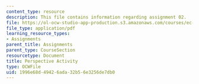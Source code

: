 ```yaml
---
content_type: resource
description: This file contains information regarding assignment 02.
file: https://ol-ocw-studio-app-production.s3.amazonaws.com/courses/ec-050-recreate-experiments-from-history-inform-the-future-from-the-past-galileo-january-iap-2010/1996e68d49426ada32b56e3256de7db0_MITEC_050IAP10_assn02.pdf
file_type: application/pdf
learning_resource_types:
- Assignments
parent_title: Assignments
parent_type: CourseSection
resourcetype: Document
title: Perspective Activity
type: OCWFile
uid: 1996e68d-4942-6ada-32b5-6e3256de7db0
---
```

